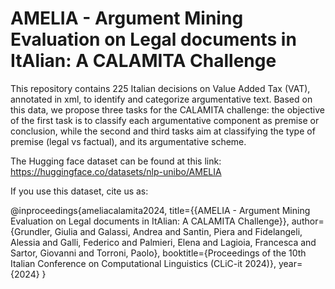 # AMELIA - Argument Mining Evaluation on Legal documents in ItAlian: A CALAMITA Challenge

This repository contains 225 Italian decisions on Value Added Tax (VAT), annotated in xml, to identify and categorize argumentative text. 
Based on this data, we propose three tasks for the CALAMITA challenge: the objective of the first task is to classify each argumentative component as premise or conclusion, while the second and third tasks aim at classifying the type of premise (legal vs factual), and its argumentative scheme.

The Hugging face dataset can be found at this link: https://huggingface.co/datasets/nlp-unibo/AMELIA

If you use this dataset, cite us as:

@inproceedings{ameliacalamita2024,
  title={{AMELIA - Argument Mining Evaluation on Legal documents in ItAlian: A CALAMITA Challenge}},
  author={Grundler, Giulia and Galassi, Andrea and Santin, Piera and Fidelangeli, Alessia and Galli, Federico and Palmieri, Elena and Lagioia, Francesca and Sartor, Giovanni and Torroni, Paolo},
  booktitle={Proceedings of the 10th Italian Conference on Computational Linguistics (CLiC-it 2024)},
  year={2024}
}
